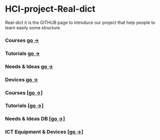# HCI-project-Real-dict
Real-dict
  it is the GITHUB page to introduce our project that help people to learn easily some structure.

### Courses [go →](Courses/README.md)
### Tutorials [go →](Tutorials/README.md)
### Needs & Ideas [go →](ideas.md)
### Devices [go →](devices.md)
### Courses [[go →]](Courses/README.md)
### Tutorials [[go →]](Tutorials/README.md)


### Needs & Ideas DB [[go →]](ideas.md)
### ICT Equipment & Devices [[go →]](devices.md)

